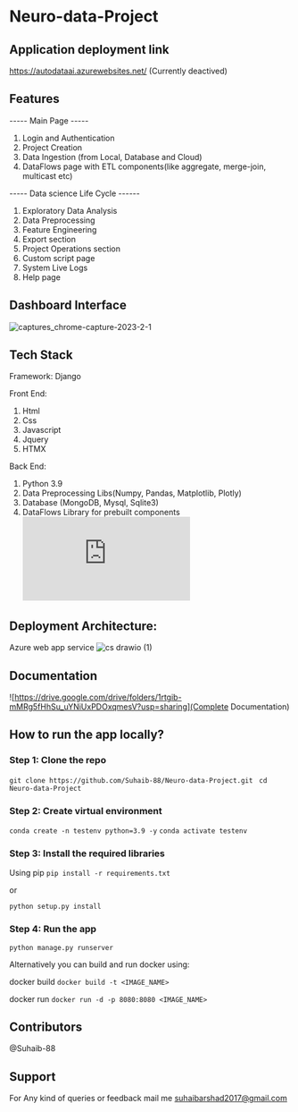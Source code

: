 # Neuro-data-Project


## Application deployment link
https://autodataai.azurewebsites.net/
(Currently deactived)

## Features

----- Main Page -----
1. Login and Authentication
2. Project Creation 
3. Data Ingestion (from Local, Database and Cloud)
4. DataFlows page with ETL components(like aggregate, merge-join, multicast etc) 

----- Data science Life Cycle ------
1. Exploratory Data Analysis
2. Data Preprocessing
3. Feature Engineering
4. Export section
5. Project Operations section
6. Custom script page
7. System Live Logs
8. Help page


## Dashboard Interface

![captures_chrome-capture-2023-2-1](https://user-images.githubusercontent.com/73020771/223081479-a1328711-f8e6-470e-96a7-df8005c8854f.png)


## Tech Stack

Framework:
Django

Front End: 
1. Html
2. Css
3. Javascript
4. Jquery
5. HTMX

Back End:
1. Python 3.9
2. Data Preprocessing Libs(Numpy, Pandas, Matplotlib, Plotly)
3. Database (MongoDB, Mysql, Sqlite3)
4. DataFlows Library for prebuilt components ![Dataflows Component python library](https://github.com/datahq/dataflows/blob/master/PROCESSORS.md)

## Deployment Architecture:
Azure web app service
![cs drawio (1)](https://user-images.githubusercontent.com/73020771/223089084-65e07610-0615-45b8-bcd9-e7df174eef97.png)


## Documentation
![https://drive.google.com/drive/folders/1rtgib-mMRg5fHhSu_uYNiUxPDOxqmesV?usp=sharing](Complete Documentation)

## How to run the app locally?

### Step 1: Clone the repo
``` git clone https://github.com/Suhaib-88/Neuro-data-Project.git  ```
``` cd Neuro-data-Project  ```

### Step 2: Create virtual environment

``` conda create -n testenv python=3.9 -y ```
``` conda activate testenv ```

### Step 3: Install the required libraries

Using pip
``` pip install -r requirements.txt ```

or

``` python setup.py install ```

### Step 4: Run the app

``` python manage.py runserver ```

Alternatively you can build and run docker using:

docker build
``` docker build -t <IMAGE_NAME> ```

docker run
``` docker run -d -p 8080:8080 <IMAGE_NAME> ```

## Contributors
@Suhaib-88

## Support
For Any kind of queries or feedback mail me suhaibarshad2017@gmail.com
